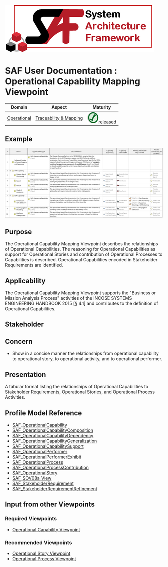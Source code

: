 ![System Architecture Framework](../diagrams/Logo_SAF.png)
# SAF User Documentation : Operational Capability Mapping Viewpoint
|**Domain**|**Aspect**|**Maturity**|
| --- | --- | --- |
|[Operational](../domains.md#Domain-Operational)|[Traceability & Mapping](../aspects.md#Aspect-Traceability-&-Mapping)|![Released](../diagrams/Symbol_confirmed.svg.png )[released](../using-saf/maturity.md#released)|
## Example
![SAR and FDN Capability Mapping Table](../diagrams/SAR-and-FDN-Capability-Mapping-Table.svg)
## Purpose
The Operational Capability Mapping Viewpoint describes the relationships of Operational Capabilities. The reasoning for Operational Capabilities as support for Operational Stories and contribution of Operational Processes to Capabilities is described. Operational Capabilities encoded in Stakeholder Requirements are identified.
## Applicability
The Operational Capability Mapping Viewpoint supports the "Business or Mission Analysis Process" activities of the INCOSE SYSTEMS ENGINEERING HANDBOOK 2015 [§ 4.1] and contributes to the definition of Operational Capabilities.
## Stakeholder
## Concern
* Show in a concise manner the relationships from operational capability to operational story, to operational activity, and to operational performer.
## Presentation
A tabular format listing the relationships of Operational Capabilities to Stakeholder Requirements, Operational Stories, and Operational Process Activities.

## Profile Model Reference
* [SAF_OperationalCapability](../stereotypes.md#SAF_OperationalCapability)
* [SAF_OperationalCapabilityComposition](../stereotypes.md#SAF_OperationalCapabilityComposition)
* [SAF_OperationalCapabilityDependency](../stereotypes.md#SAF_OperationalCapabilityDependency)
* [SAF_OperationalCapabilityGeneralization](../stereotypes.md#SAF_OperationalCapabilityGeneralization)
* [SAF_OperationalCapabilitySupport](../stereotypes.md#SAF_OperationalCapabilitySupport)
* [SAF_OperationalPerformer](../stereotypes.md#SAF_OperationalPerformer)
* [SAF_OperationalPerformerExhibit](../stereotypes.md#SAF_OperationalPerformerExhibit)
* [SAF_OperationalProcess](../stereotypes.md#SAF_OperationalProcess)
* [SAF_OperationalProcessContribution](../stereotypes.md#SAF_OperationalProcessContribution)
* [SAF_OperationalStory](../stereotypes.md#SAF_OperationalStory)
* [SAF_SOV08a_View](../stereotypes.md#SAF_SOV08a_View)
* [SAF_StakeholderRequirement](../stereotypes.md#SAF_StakeholderRequirement)
* [SAF_StakeholderRequirementRefinement](../stereotypes.md#SAF_StakeholderRequirementRefinement)
## Input from other Viewpoints
### Required Viewpoints
* [Operational Capability Viewpoint](Operational-Capability-Viewpoint.md)
### Recommended Viewpoints
* [Operational Story Viewpoint](Operational-Story-Viewpoint.md)
* [Operational Process Viewpoint](Operational-Process-Viewpoint.md)
